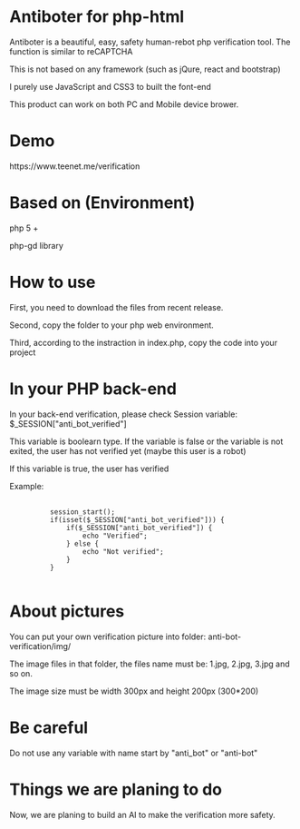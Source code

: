 # Antiboter for php-html
<p>Antiboter is a beautiful, easy, safety human-rebot php verification tool. The function is similar to reCAPTCHA</p>
<p>This is not based on any framework (such as jQure, react and bootstrap)</p>
<p>I purely use JavaScript and CSS3 to built the font-end</p>
<p>This product can work on both PC and Mobile device brower. </p>

# Demo
<p>https://www.teenet.me/verification</p>

# Based on (Environment)
<p>php 5 +</p>
<p>php-gd library</p>

# How to use
<p>First, you need to download the files from recent release. </p>
<p>Second, copy the folder to your php web environment. </p>
<p>Third, according to the instraction in index.php, copy the code into your project</p>

# In your PHP back-end 
<p>In your back-end verification, please check Session variable: $_SESSION["anti_bot_verified"]</p>
<p>This variable is boolearn type. If the variable is false or the variable is not exited, the user has not verified yet (maybe this user is a robot)</p>
<p>If this variable is true, the user has verified</p>
<p>Example: </p>
<pre>
    <code>
          session_start();
          if(isset($_SESSION["anti_bot_verified"])) {
              if($_SESSION["anti_bot_verified"]) {
                  echo "Verified";
              } else {
                  echo "Not verified";
              }
          }
    </code>
</pre>

# About pictures 
<p>You can put your own verification picture into folder: anti-bot-verification/img/</p>
<p>The image files in that folder, the files name must be: 1.jpg, 2.jpg, 3.jpg and so on. </p>
<p>The image size must be width 300px and height 200px (300*200)</p>

# Be careful
<p>Do not use any variable with name start by "anti_bot" or "anti-bot"</p>

# Things we are planing to do
<p>Now, we are planing to build an AI to make the verification more safety. </p>